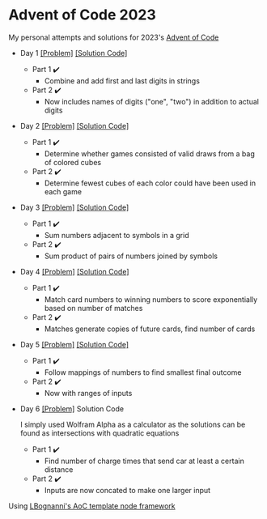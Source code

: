 # Advent of Code 2023

My personal attempts and solutions for 2023's [Advent of Code](https://adventofcode.com/)

* Day 1 [[Problem]](https://adventofcode.com/2023/day/1) [[Solution Code]](/src/day1/index.ts)
  * Part 1 :heavy_check_mark:
    * Combine and add first and last digits in strings
  * Part 2 :heavy_check_mark:
    * Now includes names of digits ("one", "two") in addition to actual digits

* Day 2 [[Problem]](https://adventofcode.com/2023/day/2) [[Solution Code]](/src/day2/index.ts)
  * Part 1 :heavy_check_mark:
    * Determine whether games consisted of valid draws from a bag of colored cubes
  * Part 2 :heavy_check_mark:
    * Determine fewest cubes of each color could have been used in each game

* Day 3 [[Problem]](https://adventofcode.com/2023/day/3) [[Solution Code]](/src/day3/index.ts)
  * Part 1 :heavy_check_mark:
    * Sum numbers adjacent to symbols in a grid
  * Part 2 :heavy_check_mark:
    * Sum product of pairs of numbers joined by symbols

* Day 4 [[Problem]](https://adventofcode.com/2023/day/4) [[Solution Code]](/src/day4/index.ts)
  * Part 1 :heavy_check_mark:
    * Match card numbers to winning numbers to score exponentially based on number of matches
  * Part 2 :heavy_check_mark:
    * Matches generate copies of future cards, find number of cards

* Day 5 [[Problem]](https://adventofcode.com/2023/day/5) [[Solution Code]](/src/day5/index.ts)
  * Part 1 :heavy_check_mark:
    * Follow mappings of numbers to find smallest final outcome
  * Part 2 :heavy_check_mark:
    * Now with ranges of inputs

* Day 6 [[Problem]](https://adventofcode.com/2023/day/6) Solution Code

  I simply used Wolfram Alpha as a calculator as the solutions can be found as intersections with quadratic equations
  * Part 1 :heavy_check_mark:
    * Find number of charge times that send car at least a certain distance
  * Part 2 :heavy_check_mark:
    * Inputs are now concated to make one larger input

Using [LBognanni's AoC template node framework](https://github.com/LBognanni/adventofcode-typescript-starter)
